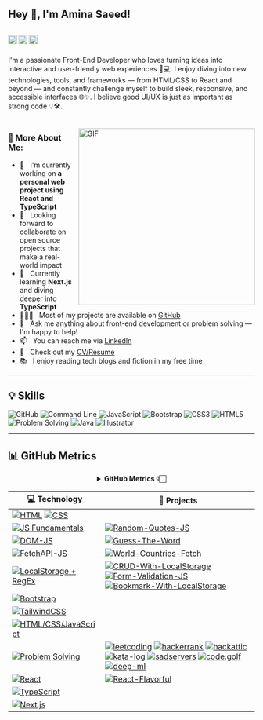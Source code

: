 ## Hey 👋, I'm Amina Saeed!
<a href='http://www.linkedin.com/in/amina-saeed-392155294'><img align='left' alt="linkedin" src="https://raw.githubusercontent.com/rahul-jha98/rahul-jha98/561d474902b59c7429ec22bb73e225696c27b202/assets/linkedin.svg" height='18px'/></a>
<a href='https://x.com/AminaSaeed31290?t=rECQcpfS2p2wZJtQ7WfFkg&s=09'><img align='left' alt="twitter" src="https://raw.githubusercontent.com/rahul-jha98/rahul-jha98/561d474902b59c7429ec22bb73e225696c27b202/assets/twitter.svg" height='18px'/></a>
<a href='https://www.facebook.com/share/19YsXM7i5e/'><img align='left' alt="facebook" src="https://cdn-icons-png.flaticon.com/512/733/733547.png" height='18px'/></a>
<br>
---

I'm a passionate Front-End Developer who loves turning ideas into interactive and user-friendly web experiences 🎨💻. I enjoy diving into new technologies, tools, and frameworks — from HTML/CSS to React and beyond — and constantly challenge myself to build sleek, responsive, and accessible interfaces 🌐✨. I believe good UI/UX is just as important as strong code 💡🛠️.
<br/>
<br/>

<img align="right" alt="GIF" src="https://raw.githubusercontent.com/rahul-jha98/rahul-jha98/main/techstack.gif" width="360px"/>
  
### 🧐 More About Me:

- 🔭 &nbsp; I'm currently working on **a personal web project using React and TypeScript**
- 🤝 &nbsp; Looking forward to collaborate on open source projects that make a real-world impact
- 🌱 &nbsp; Currently learning **Next.js** and diving deeper into **TypeScript**
- 👩🏻‍💻 &nbsp; Most of my projects are available on [GitHub](https://github.com/AminaSaeed17)
- 💬 &nbsp; Ask me anything about front-end development or problem solving — I'm happy to help!
- 📫 &nbsp; You can reach me via [LinkedIn](http://www.linkedin.com/in/amina-saeed-392155294)
- 📝 &nbsp; Check out my [CV/Resume](https://docs.google.com/document/d/1Hx4GSTIMTcyGT2TF3f06mXRS5o8hW14twcHes7AkfqQ/edit?usp=drive_link)
- 📚 &nbsp; I enjoy reading tech blogs and fiction in my free time

---

## 💡 Skills

![GitHub](https://img.shields.io/badge/-GitHub-181717?style=flat-square&logo=github&logoColor=white)
![Command Line](https://img.shields.io/badge/-Command%20Line-black?style=flat-square&logo=windows%20terminal&logoColor=white)
![JavaScript](https://img.shields.io/badge/-JavaScript-F7DF1E?style=flat-square&logo=javascript&logoColor=black)
![Bootstrap](https://img.shields.io/badge/-Bootstrap-563D7C?style=flat-square&logo=bootstrap&logoColor=white)
![CSS3](https://img.shields.io/badge/-CSS3-1572B6?style=flat-square&logo=css3)
![HTML5](https://img.shields.io/badge/-HTML5-E34F26?style=flat-square&logo=html5&logoColor=white)
![Problem Solving](https://img.shields.io/badge/-Problem%20Solving-orange?style=flat-square&logo=codeforces)
![Java](https://img.shields.io/badge/-Java-007396?style=flat-square&logo=java&logoColor=white)
![Illustrator](https://img.shields.io/badge/-Illustrator-FF9A00?style=flat-square&logo=adobe-illustrator&logoColor=white)

---

## 📊 GitHub Metrics

<div align="center">
    <details>
        <summary><b>GitHub Metrics 👇🏻</b></summary>
    <br>
        
<img src="https://metrics.lecoq.io/ashleymavericks?template=classic&isocalendar=1&followup=1&tweets=1&achievements=1&isocalendar.duration=half-year&followup.sections=repositories&followup.indepth=false&achievements.threshold=C&achievements.secrets=true&achievements.display=detailed&achievements.limit=0&achievements.ignored=follower%2C%20gister%2C%20member%2C%20forker%2C%20inspirer%2C%20influencer%2C%20worker&tweets.attachments=false&tweets.limit=2&tweets.user=ashleymavericks&config.timezone=Asia%2FKolkata">
    </details>
</div>


<!-- START OF PROFILE STACK, DO NOT REMOVE -->
| 💻 **Technology** | 🚀 **Projects** |
| - | - |
| [![HTML](https://img.shields.io/static/v1?label=&message=HTML&color=E34F26&logo=HTML5&logoColor=FFFFFF)](https://developer.mozilla.org/en-US/docs/Web/HTML) [![CSS](https://img.shields.io/static/v1?label=&message=CSS&color=1572B6&logo=CSS3&logoColor=FFFFFF)](https://developer.mozilla.org/en-US/docs/Web/CSS)|  |
| [![JS Fundamentals](https://img.shields.io/badge/JavaScript%20Fundamentals-%23f0db4f?logo=javascript&logoColor=000000&color=F7DF1E)](https://developer.mozilla.org/en-US/docs/Web/JavaScript) | [![Random-Quotes-JS](https://img.shields.io/static/v1?label=&message=Random-Quotes-JS&color=000605&logo=github&logoColor=FFFFFF&labelColor=000605)](https://github.com/AminaSaeed17/Random-Quotes-JS) |
| [![DOM-JS](https://img.shields.io/static/v1?label=&message=DOM-JS&color=f0db4f&logo=javascript&logoColor=323330)](https://developer.mozilla.org/en-US/docs/Web/API/Document_Object_Model) | [![Guess-The-Word](https://img.shields.io/static/v1?label=&message=Guess-The-Word%20(WIP)&color=000605&logo=github&logoColor=FFFFFF&labelColor=000605)](https://github.com/AminaSaeed17/Guess-The-Word) |
| [![FetchAPI-JS](https://img.shields.io/static/v1?label=&message=FetchAPI-JS&color=f0db4f&logo=javascript&logoColor=323330)](https://developer.mozilla.org/en-US/docs/Web/API/Fetch_API)|[![World-Countries-Fetch](https://img.shields.io/static/v1?label=&message=World-Countries-Fetch&color=000605&logo=github&logoColor=FFFFFF&labelColor=000605)](https://github.com/AminaSaeed17/World-Countries-Fetch)|
| [![LocalStorage + RegEx](https://img.shields.io/static/v1?label=&message=LocalStorage%20%2B%20RegEx&color=7957d5&logo=javascript&logoColor=FFFFFF)](https://developer.mozilla.org/en-US/docs/Web/API/Window/localStorage) | [![CRUD-With-LocalStorage](https://img.shields.io/static/v1?label=&message=CRUD-With-LocalStorage%20(WIP)&color=000605&logo=github&logoColor=FFFFFF&labelColor=000605)](https://github.com/AminaSaeed17/CRUD-With-LocalStorage) [![Form-Validation-JS](https://img.shields.io/static/v1?label=&message=Form-Validation-JS&color=000605&logo=github&logoColor=FFFFFF&labelColor=000605)](https://github.com/AminaSaeed17/Form-Validation-JS) [![Bookmark-With-LocalStorage](https://img.shields.io/static/v1?label=&message=Bookmark-With-LocalStorage&color=000605&logo=github&logoColor=FFFFFF&labelColor=000605)](https://github.com/AminaSaeed17/Bookmark-With-LocalStorage)|
| [![Bootstrap](https://img.shields.io/static/v1?label=&message=Bootstrap&color=7952B3&logo=bootstrap&logoColor=FFFFFF)](https://getbootstrap.com/) |  |
| [![TailwindCSS](https://img.shields.io/static/v1?label=&message=TailwindCSS&color=38B2AC&logo=tailwindcss&logoColor=FFFFFF)](https://tailwindcss.com/) |  |
| [![HTML/CSS/JavaScript](https://img.shields.io/static/v1?label=&message=HTML%20%2F%20CSS%20%2F%20JavaScript&color=F7DF1E&logo=javascript&logoColor=000000)](https://developer.mozilla.org/) | |
| [![Problem Solving](https://img.shields.io/static/v1?label=&message=Problem%20Solving&color=4CAF50&logo=codeforces&logoColor=FFFFFF)](https://codeforces.com/) | [![leetcoding](https://img.shields.io/static/v1?label=&message=leetcoding&color=000605&logo=github&logoColor=FFFFFF&labelColor=000605)](https://github.com/ashleymavericks/leetcoding) [![hackerrank](https://img.shields.io/static/v1?label=&message=hackerrank&color=000605&logo=github&logoColor=FFFFFF&labelColor=000605)](https://github.com/ashleymavericks/hackerrank) [![hackattic](https://img.shields.io/static/v1?label=&message=hackattic&color=000605&logo=github&logoColor=FFFFFF&labelColor=000605)](https://github.com/ashleymavericks/hackattic) [![kata-log](https://img.shields.io/static/v1?label=&message=kata-log&color=000605&logo=github&logoColor=FFFFFF&labelColor=000605)](https://github.com/ashleymavericks/kata-log) [![sadservers](https://img.shields.io/static/v1?label=&message=sadservers&color=000605&logo=github&logoColor=FFFFFF&labelColor=000605)](https://github.com/ashleymavericks/sadservers) [![code.golf](https://img.shields.io/static/v1?label=&message=code.golf&color=000605&logo=github&logoColor=FFFFFF&labelColor=000605)](https://github.com/ashleymavericks/code.golf) [![deep-ml](https://img.shields.io/static/v1?label=&message=deep-ml&color=000605&logo=github&logoColor=FFFFFF&labelColor=000605)](https://github.com/ashleymavericks/deep-ml) |
[![React](https://img.shields.io/static/v1?label=&message=React&color=61DAFB&logo=react&logoColor=FFFFFF)](https://reactjs.org/) | [![React-Flavorful](https://img.shields.io/static/v1?label=&message=React-Flavorful&color=000605&logo=github&logoColor=FFFFFF&labelColor=000605)](https://github.com/AminaSaeed17/react-flavorful) |
| [![TypeScript](https://img.shields.io/static/v1?label=&message=TypeScript&color=3178C6&logo=typescript&logoColor=FFFFFF)](https://www.typescriptlang.org/) |  |
| [![Next.js](https://img.shields.io/static/v1?label=&message=Next.js&color=000000&logo=next.js&logoColor=FFFFFF)](https://nextjs.org/) |  |
<!-- END OF PROFILE STACK, DO NOT REMOVE -->

